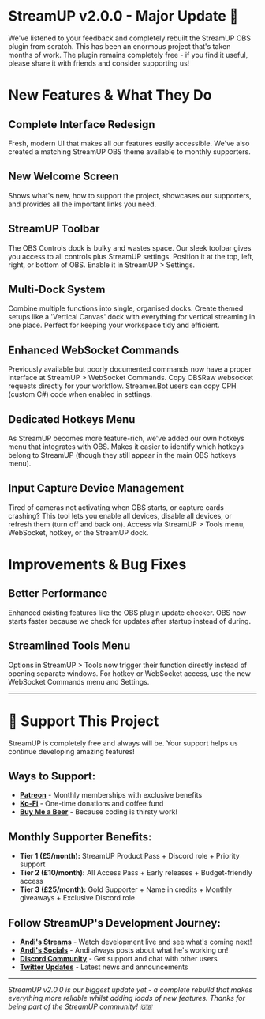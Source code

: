 # StreamUP v2.0.0 - Major Update 🚀

We've listened to your feedback and completely rebuilt the StreamUP OBS plugin from scratch. This has been an enormous project that's taken months of work. The plugin remains completely free - if you find it useful, please share it with friends and consider supporting us!

# New Features & What They Do

## Complete Interface Redesign
Fresh, modern UI that makes all our features easily accessible. We've also created a matching StreamUP OBS theme available to monthly supporters.

## New Welcome Screen
Shows what's new, how to support the project, showcases our supporters, and provides all the important links you need.

## StreamUP Toolbar
The OBS Controls dock is bulky and wastes space. Our sleek toolbar gives you access to all controls plus StreamUP settings. Position it at the top, left, right, or bottom of OBS. Enable it in StreamUP > Settings.

## Multi-Dock System  
Combine multiple functions into single, organised docks. Create themed setups like a 'Vertical Canvas' dock with everything for vertical streaming in one place. Perfect for keeping your workspace tidy and efficient.

## Enhanced WebSocket Commands
Previously available but poorly documented commands now have a proper interface at StreamUP > WebSocket Commands. Copy OBSRaw websocket requests directly for your workflow. Streamer.Bot users can copy CPH (custom C#) code when enabled in settings.

## Dedicated Hotkeys Menu
As StreamUP becomes more feature-rich, we've added our own hotkeys menu that integrates with OBS. Makes it easier to identify which hotkeys belong to StreamUP (though they still appear in the main OBS hotkeys menu).

## Input Capture Device Management
Tired of cameras not activating when OBS starts, or capture cards crashing? This tool lets you enable all devices, disable all devices, or refresh them (turn off and back on). Access via StreamUP > Tools menu, WebSocket, hotkey, or the StreamUP dock.

# Improvements & Bug Fixes

## Better Performance
Enhanced existing features like the OBS plugin update checker. OBS now starts faster because we check for updates after startup instead of during.

## Streamlined Tools Menu
Options in StreamUP > Tools now trigger their function directly instead of opening separate windows. For hotkey or WebSocket access, use the new WebSocket Commands menu and Settings.

---

# 💖 Support This Project

StreamUP is completely free and always will be. Your support helps us continue developing amazing features!

## Ways to Support:
- **[Patreon](https://www.patreon.com/streamup)** - Monthly memberships with exclusive benefits
- **[Ko-Fi](https://ko-fi.com/streamup)** - One-time donations and coffee fund
- **[Buy Me a Beer](https://paypal.me/andilippi)** - Because coding is thirsty work!

## Monthly Supporter Benefits:
- **Tier 1 (£5/month):** StreamUP Product Pass + Discord role + Priority support
- **Tier 2 (£10/month):** All Access Pass + Early releases + Budget-friendly access  
- **Tier 3 (£25/month):** Gold Supporter + Name in credits + Monthly giveaways + Exclusive Discord role

## Follow StreamUP's Development Journey:
- **[Andi's Streams](https://twitch.tv/andilippi)** - Watch development live and see what's coming next!
- **[Andi's Socials](https://doras.to/andi)** - Andi always posts about what he's working on!
- **[Discord Community](https://discord.com/invite/RnDKRaVCEu)** - Get support and chat with other users
- **[Twitter Updates](https://twitter.com/StreamUPTips)** - Latest news and announcements

---

*StreamUP v2.0.0 is our biggest update yet - a complete rebuild that makes everything more reliable whilst adding loads of new features. Thanks for being part of the StreamUP community! 🇬🇧*